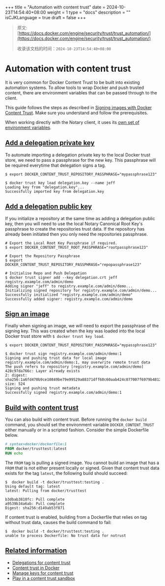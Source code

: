 +++
title = "Automation with content trust"
date = 2024-10-23T14:54:40+08:00
weight = 1
type = "docs"
description = ""
isCJKLanguage = true
draft = false
+++

> 原文: [https://docs.docker.com/engine/security/trust/trust_automation/](https://docs.docker.com/engine/security/trust/trust_automation/)
>
> 收录该文档的时间：`2024-10-23T14:54:40+08:00`

# Automation with content trust

It is very common for Docker Content Trust to be built into existing automation systems. To allow tools to wrap Docker and push trusted content, there are environment variables that can be passed through to the client.

This guide follows the steps as described in [Signing images with Docker Content Trust](https://docs.docker.com/engine/security/trust/#signing-images-with-docker-content-trust). Make sure you understand and follow the prerequisites.

When working directly with the Notary client, it uses its [own set of environment variables](https://github.com/theupdateframework/notary/blob/master/docs/reference/client-config.md#environment-variables-optional).

## [Add a delegation private key](https://docs.docker.com/engine/security/trust/trust_automation/#add-a-delegation-private-key)

To automate importing a delegation private key to the local Docker trust store, we need to pass a passphrase for the new key. This passphrase will be required everytime that delegation signs a tag.



```console
$ export DOCKER_CONTENT_TRUST_REPOSITORY_PASSPHRASE="mypassphrase123"

$ docker trust key load delegation.key --name jeff
Loading key from "delegation.key"...
Successfully imported key from delegation.key
```

## [Add a delegation public key](https://docs.docker.com/engine/security/trust/trust_automation/#add-a-delegation-public-key)

If you initialize a repository at the same time as adding a delegation public key, then you will need to use the local Notary Canonical Root Key's passphrase to create the repositories trust data. If the repository has already been initiated then you only need the repositories passphrase.



```console
# Export the Local Root Key Passphrase if required.
$ export DOCKER_CONTENT_TRUST_ROOT_PASSPHRASE="rootpassphrase123"

# Export the Repository Passphrase
$ export DOCKER_CONTENT_TRUST_REPOSITORY_PASSPHRASE="repopassphrase123"

# Initialise Repo and Push Delegation
$ docker trust signer add --key delegation.crt jeff registry.example.com/admin/demo
Adding signer "jeff" to registry.example.com/admin/demo...
Initializing signed repository for registry.example.com/admin/demo...
Successfully initialized "registry.example.com/admin/demo"
Successfully added signer: registry.example.com/admin/demo
```

## [Sign an image](https://docs.docker.com/engine/security/trust/trust_automation/#sign-an-image)

Finally when signing an image, we will need to export the passphrase of the signing key. This was created when the key was loaded into the local Docker trust store with `$ docker trust key load`.



```console
$ export DOCKER_CONTENT_TRUST_REPOSITORY_PASSPHRASE="mypassphrase123"

$ docker trust sign registry.example.com/admin/demo:1
Signing and pushing trust data for local image registry.example.com/admin/demo:1, may overwrite remote trust data
The push refers to repository [registry.example.com/admin/demo]
428c97da766c: Layer already exists
2: digest: sha256:1a6fd470b9ce10849be79e99529a88371dff60c60aab424c077007f6979b4812 size: 524
Signing and pushing trust metadata
Successfully signed registry.example.com/admin/demo:1
```

## [Build with content trust](https://docs.docker.com/engine/security/trust/trust_automation/#build-with-content-trust)

You can also build with content trust. Before running the `docker build` command, you should set the environment variable `DOCKER_CONTENT_TRUST` either manually or in a scripted fashion. Consider the simple Dockerfile below.



```dockerfile
# syntax=docker/dockerfile:1
FROM docker/trusttest:latest
RUN echo
```

The `FROM` tag is pulling a signed image. You cannot build an image that has a `FROM` that is not either present locally or signed. Given that content trust data exists for the tag `latest`, the following build should succeed:



```console
$  docker build -t docker/trusttest:testing .
Using default tag: latest
latest: Pulling from docker/trusttest

b3dbab3810fc: Pull complete
a9539b34a6ab: Pull complete
Digest: sha256:d149ab53f871
```

If content trust is enabled, building from a Dockerfile that relies on tag without trust data, causes the build command to fail:



```console
$  docker build -t docker/trusttest:testing .
unable to process Dockerfile: No trust data for notrust
```

## [Related information](https://docs.docker.com/engine/security/trust/trust_automation/#related-information)

- [Delegations for content trust](https://docs.docker.com/engine/security/trust/trust_delegation/)
- [Content trust in Docker](https://docs.docker.com/engine/security/trust/)
- [Manage keys for content trust](https://docs.docker.com/engine/security/trust/trust_key_mng/)
- [Play in a content trust sandbox](https://docs.docker.com/engine/security/trust/trust_sandbox/)
